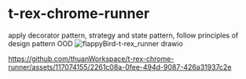 # t-rex-chrome-runner
apply decorator pattern, strategy and state pattern, follow principles of design pattern OOD
![flappyBird-t-rex_runner drawio](https://github.com/thuanWorkspace/t-rex-chrome-runner/assets/117074155/58816b52-ea28-400c-a069-d2feaae63564)


https://github.com/thuanWorkspace/t-rex-chrome-runner/assets/117074155/2261c08a-0fee-494d-9087-426a31937c2e

